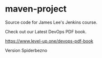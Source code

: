 # maven-project
Source code for James Lee's Jenkins course.

Check out our Latest DevOps PDF book.

https://www.level-up.one/devops-pdf-book

Version Spiderbezno
